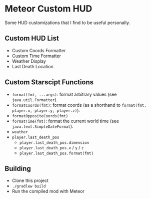 # Meteor Custom HUD

Some HUD customizations that I find to be useful personally.

## Custom HUD List

- Custom Coords Formatter
- Custom Time Formatter
- Weather Display
- Last Death Location

## Custom Starscipt Functions

- `format(fmt, ...args)`: format arbitrary values (see `java.util.Formatter`).
- `formatCoords(fmt)`: format coords (as a shorthand to `format(fmt, player.x, player.y, player.z)`).
- `formatOppositeCoords(fmt)`
- `formatTime(fmt)`: format the current world time (see `java.text.SimpleDateFormat`).
- `weather`
- `player.last_death_pos`
  - `player.last_death_pos.dimension`
  - `player.last_death_pos.x` / `y` / `z`
  - `player.last_death_pos.format(fmt)`

## Building  

- Clone this project
- `./gradlew build`
- Run the compiled mod with Meteor
